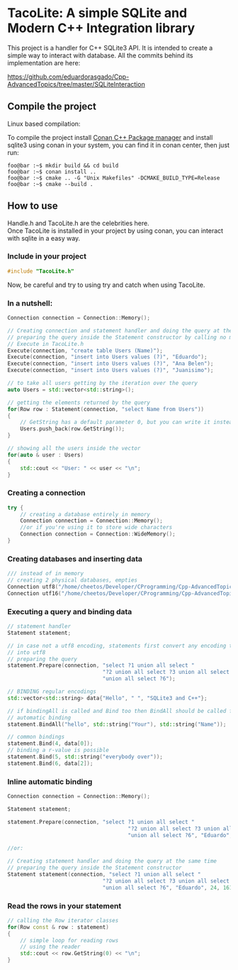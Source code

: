 # TacoLite: A simple SQLite and Modern C++ Integration library

This project is a handler for C++ SQLite3 API. It is intended to create a simple way to interact with database.
All the commits behind its implementation are here:

https://github.com/eduardorasgado/Cpp-AdvancedTopics/tree/master/SQLiteInteraction

## Compile the project
Linux based compilation:

To compile the project install [Conan C++ Package manager](http://conan.io) and install sqlite3 using conan in your system, you can find it in conan center,
then just run:
```console
foo@bar :~$ mkdir build && cd build
foo@bar :~$ conan install ..
foo@bar :~$ cmake .. -G "Unix Makefiles" -DCMAKE_BUILD_TYPE=Release
foo@bar :~$ cmake --build .
``` 

## How to use
Handle.h and TacoLite.h are the celebrities here.\
Once TacoLite is installed in your project by using conan, you can interact with sqlite in a easy way.

### Include in your project

```C++
#include "TacoLite.h"
```

Now, be careful and try to using try and catch when using TacoLite.
### In a nutshell:

```C++
Connection connection = Connection::Memory();

// Creating connection and statement handler and doing the query at the same time
// preparing the query inside the Statement constructor by calling no member function
// Execute in TacoLite.h
Execute(connection, "create table Users (Name)");
Execute(connection, "insert into Users values (?)", "Eduardo");
Execute(connection, "insert into Users values (?)", "Ana Belen");
Execute(connection, "insert into Users values (?)", "Juanisimo");

// to take all users getting by the iteration over the query
auto Users = std::vector<std::string>();

// getting the elements returned by the query
for(Row row : Statement(connection, "select Name from Users"))
{
    // GetString has a default parameter 0, but you can write it instead
    Users.push_back(row.GetString());
}

// showing all the users inside the vector
for(auto & user : Users)
{
    std::cout << "User: " << user << "\n";
}
```

### Creating a connection

```C++
try {
    // creating a database entirely in memory
    Connection connection = Connection::Memory();
    //or if you're using it to store wide characters 
    Connection connection = Connection::WideMemory();
}
```

### Creating databases and inserting data

```C++
/// instead of in memory
// creating 2 physical databases, empties
Connection utf8("/home/cheetos/Developer/CProgramming/Cpp-AdvancedTopics/SQLiteInteraction/utf8database.db");
Connection utf16("/home/cheetos/Developer/CProgramming/Cpp-AdvancedTopics/SQLiteInteraction/utf16database.db");
```

### Executing a query and binding data
```C++
// statement handler
Statement statement;

// in case not a utf8 encoding, statements first convert any encoding type
// into utf8
// preparing the query
statement.Prepare(connection, "select ?1 union all select "
                              "?2 union all select ?3 union all select ?4 union all select ?5"
                              "union all select ?6");

// BINDING regular encodings
std::vector<std::string> data{"Hello", " ", "SQLite3 and C++"};

// if bindingAll is called and Bind too then BindAll should be called first
// automatic binding
statement.BindAll("hello", std::string("Your"), std::string("Name"));

// common bindings
statement.Bind(4, data[0]);
// binding a r-value is possible
statement.Bind(5, std::string("everybody over"));
statement.Bind(6, data[2]);
```

### Inline automatic binding

```C++
Connection connection = Connection::Memory();

Statement statement;

statement.Prepare(connection, "select ?1 union all select "
                                      "?2 union all select ?3 union all select ?4 union all select ?5"
                                      "union all select ?6", "Eduardo", 24, 16190278, "single", 70, "programmer");
                                      
//or:

// Creating statement handler and doing the query at the same time
// preparing the query inside the Statement constructor
Statement statement(connection, "select ?1 union all select "
                              "?2 union all select ?3 union all select ?4 union all select ?5"
                              "union all select ?6", "Eduardo", 24, 16190278, "single", 70, "programmer");
```

### Read the rows in your statement

```C++
// calling the Row iterator classes
for(Row const & row : statement)
{
    // simple loop for reading rows
    // using the reader
    std::cout << row.GetString(0) << "\n";
}
```
